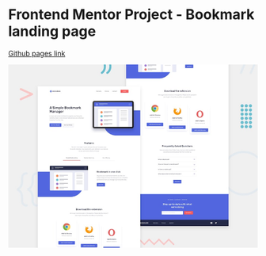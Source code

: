 # Frontend Mentor Project - Bookmark landing page

[Github pages link]()

![Design preview for the Bookmark landing page coding challenge](./design/desktop-preview.jpg)

